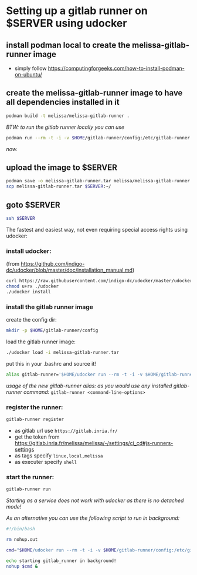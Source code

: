 # Setting up a gitlab runner on $SERVER using udocker

## install podman local to create the melissa-gitlab-runner image
- simply follow https://computingforgeeks.com/how-to-install-podman-on-ubuntu/<Paste>

## create the melissa-gitlab-runner image to have all dependencies installed in it
```sh
podman build -t melissa/melissa-gitlab-runner .
```
*BTW: to run the gitlab runner locally you can use*
```sh
podman run --rm -t -i -v $HOME/gitlab-runner/config:/etc/gitlab-runner melissa/melissa-gitlab-runner <gitlab-runner-command-line-options>
```
*now.*


## upload the image to $SERVER
```sh
podman save -o melissa-gitlab-runner.tar melissa/melissa-gitlab-runner
scp melissa-gitlab-runner.tar $SERVER:~/
```

## goto $SERVER
```sh
ssh $SERVER
```

The fastest and easiest way, not even requiring special access rights using udocker:

### install udocker:
(from https://github.com/indigo-dc/udocker/blob/master/doc/installation_manual.md)
```sh
curl https://raw.githubusercontent.com/indigo-dc/udocker/master/udocker.py > udocker
chmod u+rx ./udocker
./udocker install
```

### install the gitlab runner image
create the config dir:
```sh
mkdir -p $HOME/gitlab-runner/config
```

load the gitlab runner image:
```sh
./udocker load -i melissa-gitlab-runner.tar
```

put this in your .bashrc and source it!
```sh
alias gitlab-runner='$HOME/udocker run --rm -t -i -v $HOME/gitlab-runner/config:/etc/gitlab-runner localhost/melissa/melissa-gitlab-runner:latest'
```

*usage of the new gitlab-runner alias: as you would use any installed gitlab-runner command:*
`gitlab-runner <command-line-options>`


### register the runner:
```sh
gitlab-runner register
```
- as gitlab url use `https://gitlab.inria.fr/`
- get the token from https://gitlab.inria.fr/melissa/melissa/-/settings/ci_cd#js-runners-settings
- as tags specify `linux,local,melissa`
- as executer specify `shell`

### start the runner:
```sh
gitlab-runner run
```
*Starting as a service does not work with udocker as there is no detached mode!*

*As an alternative you can use the following script to run in background:*
```sh
#!/bin/bash

rm nohup.out

cmd="$HOME/udocker run --rm -t -i -v $HOME/gitlab-runner/config:/etc/gitlab-runner localhost/melissa/melissa-gitlab-runner:latest run"

echo starting gitlab_runner in background!
nohup $cmd &
```
